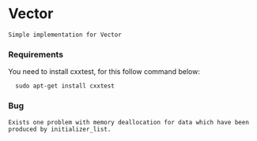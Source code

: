 # Vector

```
Simple implementation for Vector
```

### Requirements

You need to install cxxtest, for this follow command below:
```
  sudo apt-get install cxxtest
```
### Bug

```
Exists one problem with memory deallocation for data which have been produced by initializer_list.
```
